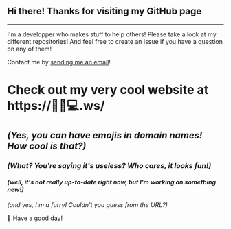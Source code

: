 ## Hi there! Thanks for visiting my GitHub page
---
I'm a developper who makes stuff to help others! Please take a look at my different repositories! And feel free to create an issue if you have a question on any of them!

Contact me by [sending me an email](mailto:hello@xn--0ci5768mq9c.ws)!

# Check out my very cool website at https://🦊✨💻.ws/
## *(Yes, you can have emojis in domain names! How cool is that?)*
### *(What? You're saying it's useless? Who cares, it looks fun!)*
#### *(well, it's not really up-to-date right now, but I'm working on something new!)*
*(and yes, I'm a furry! Couldn't you guess from the URL?)*

🔆 Have a good day!
